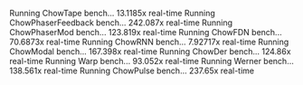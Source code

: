 Running ChowTape bench...
13.1185x real-time
Running ChowPhaserFeedback bench...
242.087x real-time
Running ChowPhaserMod bench...
123.819x real-time
Running ChowFDN bench...
70.6873x real-time
Running ChowRNN bench...
7.92717x real-time
Running ChowModal bench...
167.398x real-time
Running ChowDer bench...
124.86x real-time
Running Warp bench...
93.052x real-time
Running Werner bench...
138.561x real-time
Running ChowPulse bench...
237.65x real-time
